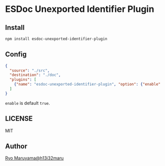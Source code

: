 # ESDoc Unexported Identifier Plugin
## Install
```bash
npm install esdoc-unexported-identifier-plugin
```

## Config
```json
{
  "source": "./src",
  "destination": "./doc",
  "plugins": [
    {"name": "esdoc-unexported-identifier-plugin", "option": {"enable": true}}
  ]
}
```

`enable` is default `true`.

## LICENSE
MIT

## Author
[Ryo Maruyama@h13i32maru](https://github.com/h13i32maru)

